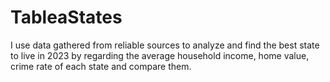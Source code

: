 # TableaStates
I use data gathered from reliable sources to analyze and find the best state to live in 2023 by regarding the average household income, home value, crime rate of each state and compare them. 
